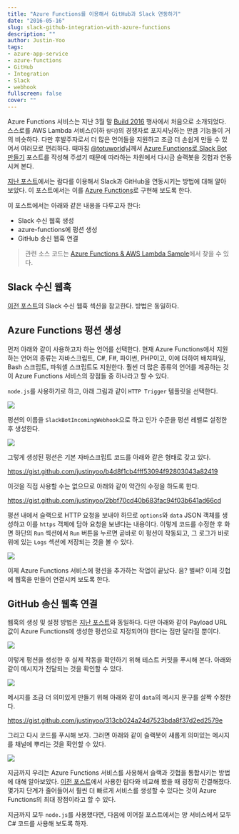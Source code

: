 ```yaml
---
title: "Azure Functions를 이용해서 GitHub과 Slack 연동하기"
date: "2016-05-16"
slug: slack-github-integration-with-azure-functions
description: ""
author: Justin-Yoo
tags:
- azure-app-service
- azure-functions
- GitHub
- Integration
- Slack
- webhook
fullscreen: false
cover: ""
---
```


Azure Functions 서비스는 지난 3월 말 [Build 2016](https://channel9.msdn.com/Events/Build/2016/B858) 행사에서 처음으로 소개되었다. 스스로를 AWS Lambda 서비스(이하 `람다`)의 경쟁자로 포지셔닝하는 만큼 기능들이 거의 비슷하다. 다만 후발주자로서 더 많은 언어들을 지원하고 조금 더 손쉽게 만들 수 있어서 여러모로 편리하다. 때마침 [@totuworld](https://twitter.com/totuworld)님께서 [Azure Functions로 Slack Bot 만들기](http://totuworld.github.io/2016/04/14/azure-functionapp) 포스트를 작성해 주셨기 때문에 따라하는 차원에서 다시금 슬랙봇을 깃헙과 연동시켜 본다.

[지난 포스트](http://blog.aliencube.org/ko/2016/05/15/slack-github-integration-with-aws-lambda)에서는 람다를 이용해서 Slack과 GitHub을 연동시키는 방법에 대해 알아 보았다. 이 포스트에서는 이를 [Azure Functions](https://azure.microsoft.com/en-us/services/functions)로 구현해 보도록 한다.

이 포스트에서는 아래와 같은 내용을 다루고자 한다:

- Slack 수신 웹훅 생성
- azure-functions에 펑션 생성
- GitHub 송신 웹훅 연결

> 관련 소스 코드는 [Azure Functions & AWS Lambda Sample](https://github.com/devkimchi/Azure-Functions-AWS-Lambda-Sample)에서 찾을 수 있다.

## Slack 수신 웹훅

[이전 포스트](http://blog.aliencube.org/ko/2016/05/15/slack-github-integration-with-aws-lambda)의 Slack 수신 웹훅 섹션을 참고한다. 방법은 동일하다.

## Azure Functions 펑션 생성

먼저 아래와 같이 사용하고자 하는 언어를 선택한다. 현재 Azure Functions에서 지원하는 언어의 종류는 자바스크립트, C#, F#, 파이썬, PHP이고, 이에 더하여 배치파일, Bash 스크립트, 파워셸 스크립트도 지원한다. 훨씬 더 많은 종류의 언어를 제공하는 것이 Azure Functions 서비스의 장점들 중 하나라고 할 수 있다.

`node.js`를 사용하기로 하고, 아래 그림과 같이 `HTTP Trigger` 템플릿을 선택한다.

![](https://sa0blogs.blob.core.windows.net/aliencube/2016/05/slack-bot-with-azure-functions-01.png)

펑션의 이름을 `SlackBotIncomingWebhook`으로 하고 인가 수준을 펑션 레벨로 설정한 후 생성한다.

![](https://sa0blogs.blob.core.windows.net/aliencube/2016/05/slack-bot-with-azure-functions-02.png)

그렇게 생성된 펑션은 기본 자바스크립트 코드를 아래와 같은 형태로 갖고 있다.

https://gist.github.com/justinyoo/b4d8f1cb4fff53094f92803043a82419

이것을 직접 사용할 수는 없으므로 아래와 같이 약간의 수정을 하도록 한다.

https://gist.github.com/justinyoo/2bbf70cd40b683fac94f03b641ad66cd

펑션 내에서 슬랙으로 HTTP 요청을 보내야 하므로 `options`와 `data` JSON 객체를 생성하고 이를 `https` 객체에 담아 요청을 보낸다는 내용이다. 이렇게 코드를 수정한 후 화면 하단의 `Run` 섹션에서 `Run` 버튼을 누르면 곧바로 이 펑션이 작동되고, 그 로그가 바로 위에 있는 `Logs` 섹션에 저장되는 것을 볼 수 있다.

![](https://sa0blogs.blob.core.windows.net/aliencube/2016/05/slack-bot-with-azure-functions-03.png)

이제 Azure Functions 서비스에 펑션을 추가하는 작업이 끝났다. 음? 벌써? 이제 깃헙에 웹훅을 만들어 연결시켜 보도록 한다.

## GitHub 송신 웹훅 연결

웹훅의 생성 및 설정 방법은 [지난 포스트](http://blog.aliencube.org/ko/2016/05/15/slack-github-integration-with-aws-lambda)와 동일하다. 다만 아래와 같이 Payload URL 값이 Azure Functions에 생성한 펑션으로 지정되어야 한다는 점만 달라질 뿐이다.

![](https://sa0blogs.blob.core.windows.net/aliencube/2016/05/slack-bot-with-azure-functions-04.png)

이렇게 펑션을 생성한 후 실제 작동을 확인하기 위해 테스트 커밋을 푸시해 본다. 아래와 같이 메시지가 전달되는 것을 확인할 수 있다.

![](https://sa0blogs.blob.core.windows.net/aliencube/2016/05/slack-bot-with-azure-functions-05.png)

메시지를 조금 더 의미있게 만들기 위해 아래와 같이 `data`의 메시지 문구를 살짝 수정한다.

https://gist.github.com/justinyoo/313cb024a24d7523bda8f37d2ed2579e

그리고 다시 코드를 푸시해 보자. 그러면 아래와 같이 슬랙봇이 새롭게 의미있는 메시지를 채널에 뿌리는 것을 확인할 수 있다.

![](https://sa0blogs.blob.core.windows.net/aliencube/2016/05/slack-bot-with-azure-functions-06.png)

지금까지 우리는 Azure Functions 서비스를 사용해서 슬랙과 깃헙을 통합시키는 방법에 대해 알아보았다. [이전 포스트](http://blog.aliencube.org/ko/2016/05/15/slack-github-integration-with-aws-lambda)에서 사용한 람다와 비교해 봤을 때 굉장히 간결해졌다. 몇가지 단계가 줄어들어서 훨씬 더 빠르게 서비스를 생성할 수 있다는 것이 Azure Functions의 최대 장점이라고 할 수 있다.

지금까지 모두 `node.js`를 사용했다면, 다음에 이어질 포스트에서는 양 서비스에서 모두 C# 코드를 사용해 보도록 하자.
